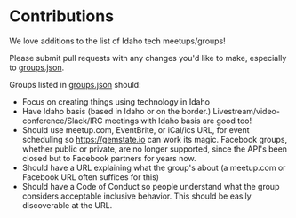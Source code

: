 # Contributions

We love additions to the list of Idaho tech meetups/groups! 

Please submit pull requests with any changes you'd like to make, especially to [groups.json](groups.json).

Groups listed in [groups.json](groups.json) should:

- Focus on creating things using technology in Idaho
- Have Idaho basis (based in Idaho or on the border.) Livestream/video-conference/Slack/IRC meetings with Idaho basis are good too!
- Should use meetup.com, EventBrite, or iCal/ics URL, for event scheduling so https://gemstate.io can work its magic. Facebook groups, whether public or private, are no longer supported, since the API's been closed but to Facebook partners for years now.
- Should have a URL explaining what the group's about (a meetup.com or Facebook URL often suffices for this)
- Should have a Code of Conduct so people understand what the group considers acceptable inclusive behavior. This should be easily discoverable at the URL.
